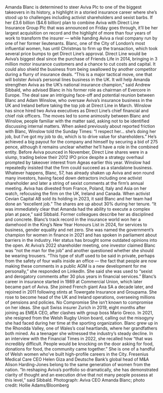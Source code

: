 Amanda Blanc is determined to steer Aviva Plc to one of the biggest takeovers in its history, a highlight in a storied insurance career where she’s stood up to challenges including activist shareholders and sexist barbs.
If her £3.6 billion ($4.6 billion) plan to combine Aviva with Direct Line Insurance Group Plc that was announced on Friday goes through, it’ll be her largest acquisition on record and the highlight of more than four years of work to transform the insurer — while handing Aviva a rival company run by one of her former lieutenants.
Blanc, one of the City of London’s most influential women, has until Christmas to firm up the transaction, which took several price bumps to get Direct Line’s approval.
Direct Line would be Aviva’s biggest deal since the purchase of Friends Life in 2014, bringing in 3 million motor insurance customers and a chance to cut costs and capital. It could also shield the business from being swallowed by another competitor during a flurry of insurance deals.
“This is a major tactical move, one that will bolster Aviva’s personal lines business in the UK. It will help Amanda strengthen Aviva as the UK’s national insurance champion,” said Andrew Sibbald, who advised Blanc in his former role as chairman of Evercore in Europe.
The deal saw an intriguing face-off and potential reunion between Blanc and Adam Winslow, who oversaw Aviva’s insurance business in the UK and Ireland before taking the top job at Direct Line in March. Winslow has since hired two Aviva executives as Direct Line’s chief financial and chief risk officers. The moves led to some animosity between Blanc and Winslow, people familiar with the matter said, asking not to be identified discussing internal matters.
When asked previously about reported friction with Blanc, Winslow told the Sunday Times: “I respect her… she’s doing her job, but I’ve got my job to do, which is to drive value for shareholders.”
He’s achieved a big payout for the company and himself by securing a bid of 275 pence, although it remains unclear whether he’ll have a role in the combined entity.
Before Aviva pounced in November, Direct Line shares were in a slump, trading below their 2012 IPO price despite a strategy overhaul prompted by takeover interest from Ageas earlier this year. Winslow had repeatedly insisted that the firm could succeed as a standalone business.
Whatever happens, Blanc, 57, has already shaken up Aviva and won round many investors, having faced down detractors including one activist shareholder and later a string of sexist comments at the firm’s annual meeting.
Aviva has divested from France, Poland, Italy and Asia on her watch, refocusing the firm on the UK, Ireland and Canada. When activist Cevian Capital AB sold its holding in 2023, it said Blanc and her team had done an “excellent job.” The shares are up about 30% during her tenure.
“It was immediately clear that Amanda had the ability to execute a complex plan at pace,” said Sibbald.
Former colleagues describe her as disciplined and concrete.
Blanc’s track record in the insurance world won her a damehood in the King’s New Year Honours List in 2024, for services to business, gender equality and net zero. She was named the government’s champion for women in finance in 2021 and has spoken in parliament about barriers in the industry.
Her status has brought some outdated opinions into the open. At Aviva’s 2022 shareholder meeting, one investor claimed Blanc was “not the man for the job” and another questioned whether she should be wearing trousers.
“This type of stuff used to be said in private, perhaps from the safety of four walls inside an office — the fact that people are now making these comments in a public AGM is a new development for me personally,” she responded on LinkedIn. She said she was used to “sexist and derogatory comments after 30 plus years in financial services.”
Blanc’s career in insurance started in 1989 at Commercial Union, which later became part of Aviva. She joined French giant Axa SA a decade later, and rejoined in 2011 following stints at Towergate Insurance and Groupama. She rose to become head of the UK and Ireland operations, overseeing millions of pensions and policies.
No Compromise
She isn’t known to compromise on her ideas. She quit Swiss insurer Zurich in 2019, eight months after joining as EMEA CEO, after clashes with group boss Mario Greco.
In 2021, she resigned from the Welsh Rugby Union board, calling out the misogyny she had faced during her time at the sporting organization.
Blanc grew up in the Rhondda Valley, one of Wales’s coal heartlands, where her grandfathers both mined. As a teenager she witnessed the industry’s steady decline. In an interview with the Financial Times in 2022, she recalled how “that was incredibly difficult. People would be knocking on the door asking for food, donations for food, the community came together.”
She is one of a handful of Welsh women who’ve built high-profile careers in the City. Fresenius Medical Care CEO Helen Giza and Deutsche Bank’s global head of M&A Alison Harding-Jones belong to the same generation of women from the nation.
“In reshaping Aviva’s portfolio so dramatically, she has demonstrated clarity of thought and an execution drive that not many people possess at this level,” said Sibbald.
Photograph: Aviva CEO Amanda Blanc; photo credit: Hollie Adams/Bloomberg